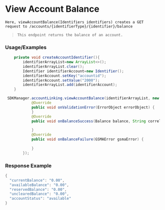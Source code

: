 # View Account Balance

`Here, viewAccountBalance(Identifiers identifiers) creates a GET request to /accounts/{identifierType}/{identifier}/balance`

> `This endpoint returns the balance of an account.`
### Usage/Examples

```java
    private void createAccountIdentifier(){
        identifierArrayList=new ArrayList<>();
        identifierArrayList.clear();
        Identifier identifierAccount=new Identifier();
        identifierAccount.setKey("accountid");
        identifierAccount.setValue("2000");
        identifierArrayList.add(identifierAccount);
    }
```

```java
 SDKManager.accountLinking.viewAccountBalance(identifierArrayList, new BalanceInterface() {
            @Override
            public void onValidationError(ErrorObject errorObject) {
            }
            @Override
            public void onBalanceSuccess(Balance balance, String correlationID) {
       
            }
            @Override
            public void onBalanceFailure(GSMAError gsmaError) {
              
            }
        });
```


### Response Example

```java
{
  "currentBalance": "0.00",
  "availableBalance": "0.00",
  "reservedBalance": "0.00",
  "unclearedBalance": "0.00",
  "accountStatus": "available"
}
```
